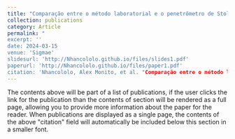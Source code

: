 ```yaml
---
title: "Comparação entre o método laboratorial e o penetrômetro de Stolf na análise da densidade do solo: um estudo utilizando abordagens geoestatísticas"
collection: publications
category: Article
permalink: "
excerpt: ''
date: 2024-03-15
venue: 'Sigmae' 
slidesurl: 'http://Nhancololo.github.io/files/slides1.pdf'
paperurl: 'http://Nhancololo.github.io/files/paper1.pdf'
citation: 'Nhancololo, Alex Monito, et al. "Comparação entre o método laboratorial e o penetrômetro de Stolf na análise da densidade do solo: um estudo utilizando abordagens geoestatísticas." Sigmae 13.1 (2024): 63-78.'
---
```


The contents above will be part of a list of publications, if the user clicks the link for the publication than the contents of section will be rendered as a full page, allowing you to provide more information about the paper for the reader. When publications are displayed as a single page, the contents of the above "citation" field will automatically be included below this section in a smaller font.
